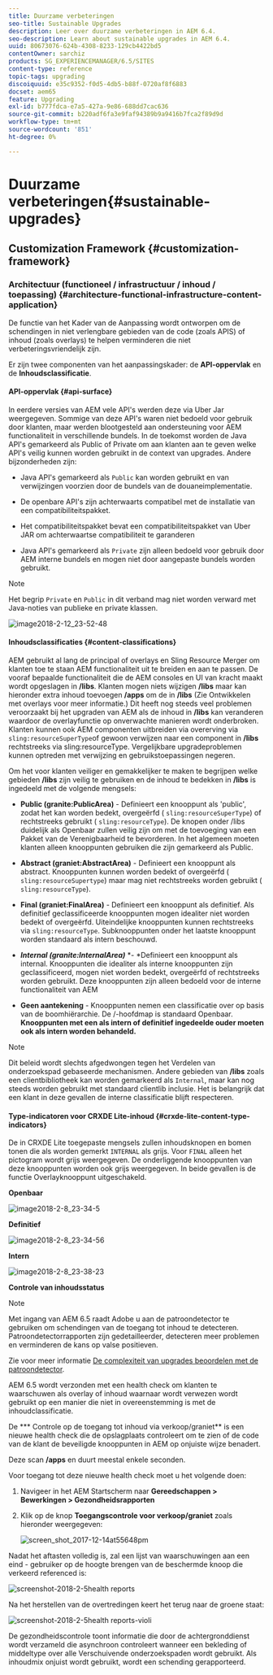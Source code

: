 ```yaml
---
title: Duurzame verbeteringen
seo-title: Sustainable Upgrades
description: Leer over duurzame verbeteringen in AEM 6.4.
seo-description: Learn about sustainable upgrades in AEM 6.4.
uuid: 80673076-624b-4308-8233-129cb4422bd5
contentOwner: sarchiz
products: SG_EXPERIENCEMANAGER/6.5/SITES
content-type: reference
topic-tags: upgrading
discoiquuid: e35c9352-f0d5-4db5-b88f-0720af8f6883
docset: aem65
feature: Upgrading
exl-id: b777fdca-e7a5-427a-9e86-688dd7cac636
source-git-commit: b220adf6fa3e9faf94389b9a9416b7fca2f89d9d
workflow-type: tm+mt
source-wordcount: '851'
ht-degree: 0%

---
```


# Duurzame verbeteringen{#sustainable-upgrades}

## Customization Framework {#customization-framework}

### Architectuur (functioneel / infrastructuur / inhoud / toepassing)  {#architecture-functional-infrastructure-content-application}

De functie van het Kader van de Aanpassing wordt ontworpen om de schendingen in niet verlengbare gebieden van de code (zoals APIS) of inhoud (zoals overlays) te helpen verminderen die niet verbeteringsvriendelijk zijn.

Er zijn twee componenten van het aanpassingskader: de **API-oppervlak** en de **Inhoudsclassificatie**.

#### API-oppervlak {#api-surface}

In eerdere versies van AEM vele API&#39;s werden deze via Uber Jar weergegeven. Sommige van deze API&#39;s waren niet bedoeld voor gebruik door klanten, maar werden blootgesteld aan ondersteuning voor AEM functionaliteit in verschillende bundels. In de toekomst worden de Java API&#39;s gemarkeerd als Public of Private om aan klanten aan te geven welke API&#39;s veilig kunnen worden gebruikt in de context van upgrades. Andere bijzonderheden zijn:

* Java API&#39;s gemarkeerd als `Public` kan worden gebruikt en van verwijzingen voorzien door de bundels van de douaneimplementatie.

* De openbare API&#39;s zijn achterwaarts compatibel met de installatie van een compatibiliteitspakket.
* Het compatibiliteitspakket bevat een compatibiliteitspakket van Uber JAR om achterwaartse compatibiliteit te garanderen
* Java API&#39;s gemarkeerd als `Private` zijn alleen bedoeld voor gebruik door AEM interne bundels en mogen niet door aangepaste bundels worden gebruikt.

>[!NOTE]
>
>Het begrip `Private` en `Public` in dit verband mag niet worden verward met Java-noties van publieke en private klassen.

![image2018-2-12_23-52-48](assets/image2018-2-12_23-52-48.png)

#### Inhoudsclassificaties {#content-classifications}

AEM gebruikt al lang de principal of overlays en Sling Resource Merger om klanten toe te staan AEM functionaliteit uit te breiden en aan te passen. De vooraf bepaalde functionaliteit die de AEM consoles en UI van kracht maakt wordt opgeslagen in **/libs**. Klanten mogen niets wijzigen **/libs** maar kan hieronder extra inhoud toevoegen **/apps** om de in **/libs** (Zie Ontwikkelen met overlays voor meer informatie.) Dit heeft nog steeds veel problemen veroorzaakt bij het upgraden van AEM als de inhoud in **/libs** kan veranderen waardoor de overlayfunctie op onverwachte manieren wordt onderbroken. Klanten kunnen ook AEM componenten uitbreiden via overerving via `sling:resourceSuperType`of gewoon verwijzen naar een component in **/libs** rechtstreeks via sling:resourceType. Vergelijkbare upgradeproblemen kunnen optreden met verwijzing en gebruikstoepassingen negeren.

Om het voor klanten veiliger en gemakkelijker te maken te begrijpen welke gebieden **/libs** zijn veilig te gebruiken en de inhoud te bedekken in **/libs** is ingedeeld met de volgende mengsels:

* **Public (granite:PublicArea)** - Definieert een knooppunt als &#39;public&#39;, zodat het kan worden bedekt, overgeërfd ( `sling:resourceSuperType`) of rechtstreeks gebruikt ( `sling:resourceType`). De knopen onder /libs duidelijk als Openbaar zullen veilig zijn om met de toevoeging van een Pakket van de Verenigbaarheid te bevorderen. In het algemeen moeten klanten alleen knooppunten gebruiken die zijn gemarkeerd als Public.

* **Abstract (graniet:AbstractArea)** - Definieert een knooppunt als abstract. Knooppunten kunnen worden bedekt of overgeërfd ( `sling:resourceSupertype`) maar mag niet rechtstreeks worden gebruikt ( `sling:resourceType`).

* **Final (graniet:FinalArea)** - Definieert een knooppunt als definitief. Als definitief geclassificeerde knooppunten mogen idealiter niet worden bedekt of overgeërfd. Uiteindelijke knooppunten kunnen rechtstreeks via `sling:resourceType`. Subknooppunten onder het laatste knooppunt worden standaard als intern beschouwd.

* ***Internal (granite:InternalArea)*** *- *Definieert een knooppunt als internal. Knooppunten die idealiter als interne knooppunten zijn geclassificeerd, mogen niet worden bedekt, overgeërfd of rechtstreeks worden gebruikt. Deze knooppunten zijn alleen bedoeld voor de interne functionaliteit van AEM

* **Geen aantekening** - Knooppunten nemen een classificatie over op basis van de boomhiërarchie. De /-hoofdmap is standaard Openbaar. **Knooppunten met een als intern of definitief ingedeelde ouder moeten ook als intern worden behandeld.**

>[!NOTE]
>
>Dit beleid wordt slechts afgedwongen tegen het Verdelen van onderzoekspad gebaseerde mechanismen. Andere gebieden van **/libs** zoals een clientbibliotheek kan worden gemarkeerd als `Internal`, maar kan nog steeds worden gebruikt met standaard clientlib inclusie. Het is belangrijk dat een klant in deze gevallen de interne classificatie blijft respecteren.

#### Type-indicatoren voor CRXDE Lite-inhoud {#crxde-lite-content-type-indicators}

De in CRXDE Lite toegepaste mengsels zullen inhoudsknopen en bomen tonen die als worden gemerkt `INTERNAL` als grijs. Voor `FINAL` alleen het pictogram wordt grijs weergegeven. De onderliggende knooppunten van deze knooppunten worden ook grijs weergegeven. In beide gevallen is de functie Overlayknooppunt uitgeschakeld.

**Openbaar**

![image2018-2-8_23-34-5](assets/image2018-2-8_23-34-5.png)

**Definitief**

![image2018-2-8_23-34-56](assets/image2018-2-8_23-34-56.png)

**Intern**

![image2018-2-8_23-38-23](assets/image2018-2-8_23-38-23.png)

**Controle van inhoudsstatus**

>[!NOTE]
>
>Met ingang van AEM 6.5 raadt Adobe u aan de patroondetector te gebruiken om schendingen van de toegang tot inhoud te detecteren. Patroondetectorrapporten zijn gedetailleerder, detecteren meer problemen en verminderen de kans op valse positieven.
>
>Zie voor meer informatie [De complexiteit van upgrades beoordelen met de patroondetector](/help/sites-deploying/pattern-detector.md).

AEM 6.5 wordt verzonden met een health check om klanten te waarschuwen als overlay of inhoud waarnaar wordt verwezen wordt gebruikt op een manier die niet in overeenstemming is met de inhoudclassificatie.

De *** Controle op de toegang tot inhoud via verkoop/graniet** is een nieuwe health check die de opslagplaats controleert om te zien of de code van de klant de beveiligde knooppunten in AEM op onjuiste wijze benadert.

Deze scan **/apps** en duurt meestal enkele seconden.

Voor toegang tot deze nieuwe health check moet u het volgende doen:

1. Navigeer in het AEM Startscherm naar **Gereedschappen > Bewerkingen > Gezondheidsrapporten**
1. Klik op de knop **Toegangscontrole voor verkoop/graniet** zoals hieronder weergegeven:

   ![screen_shot_2017-12-14at55648pm](assets/screen_shot_2017-12-14at55648pm.png)

Nadat het aftasten volledig is, zal een lijst van waarschuwingen aan een eind - gebruiker op de hoogte brengen van de beschermde knoop die verkeerd referenced is:

![screenshot-2018-2-5health reports](assets/screenshot-2018-2-5healthreports.png)

Na het herstellen van de overtredingen keert het terug naar de groene staat:

![screenshot-2018-2-5health reports-violi](assets/screenshot-2018-2-5healthreports-violations.png)

De gezondheidscontrole toont informatie die door de achtergronddienst wordt verzameld die asynchroon controleert wanneer een bekleding of middeltype over alle Verschuivende onderzoekspaden wordt gebruikt. Als inhoudmix onjuist wordt gebruikt, wordt een schending gerapporteerd.
